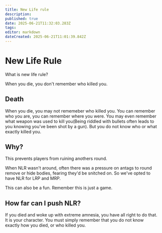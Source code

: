```yaml
---
title: New Life rule
description: 
published: true
date: 2025-06-21T11:32:03.283Z
tags: 
editor: markdown
dateCreated: 2025-06-21T11:01:39.842Z
---
```


# New Life Rule

What is new life rule?


<p id = "TheRule"> When you die, you don't remember who killed you. </p> 

## Death

When you die, you may not rememeber who killed you. You can remember who you are, you can remember where you were. You may even remember what weapon was used to kill you(Being riddled with bullets often leads to you knowing you've been shot by a gun). But you do not know who or what exactly killed you.

## Why?

This prevents players from ruining anothers round. 

When NLR wasn't around, often there was a pressure on antags to round remove or hide bodies, fearing they'd be snitched on. So we've opted to have NLR for LRP and MRP.

This can also be a fun. Remember this is just a game.

## How far can I push NLR?

If you died and woke up with extreme amnesia, you have all right to do that. It is your character. You must simply remember that you do not know exactly how you died, or who killed you.

